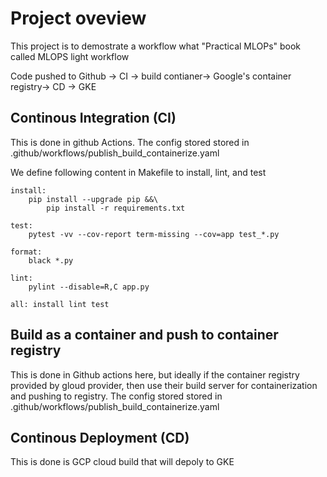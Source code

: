

# Project oveview

This project is to demostrate a workflow what "Practical MLOPs" book called MLOPS light workflow

Code pushed to Github -> CI -> build contianer-> Google's container registry-> CD -> GKE


## Continous Integration (CI)

This is done in github Actions. The config stored stored in .github/workflows/publish_build_containerize.yaml

We define following content in Makefile to install, lint, and test

```
install:
	pip install --upgrade pip &&\
		pip install -r requirements.txt

test:
	pytest -vv --cov-report term-missing --cov=app test_*.py

format:
	black *.py

lint:
	pylint --disable=R,C app.py 

all: install lint test
```


## Build as a container and push to container registry

This is done in Github actions here, but ideally if the container registry provided by gloud provider, then use their build server for containerization and pushing to registry. The config stored stored in .github/workflows/publish_build_containerize.yaml

## Continous Deployment (CD)

This is done is GCP cloud build that will depoly to GKE
